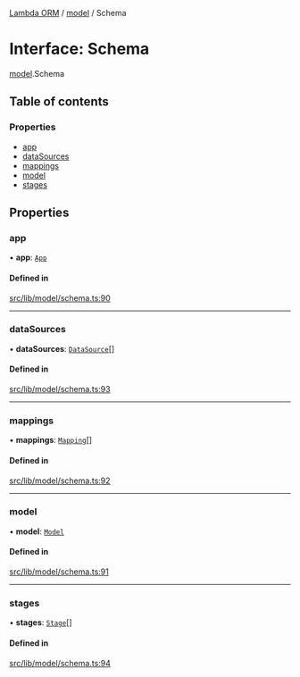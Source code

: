 [Lambda ORM](../README.md) / [model](../modules/model.md) / Schema

# Interface: Schema

[model](../modules/model.md).Schema

## Table of contents

### Properties

- [app](model.Schema.md#app)
- [dataSources](model.Schema.md#datasources)
- [mappings](model.Schema.md#mappings)
- [model](model.Schema.md#model)
- [stages](model.Schema.md#stages)

## Properties

### app

• **app**: [`App`](model.App.md)

#### Defined in

[src/lib/model/schema.ts:90](https://github.com/FlavioLionelRita/lambda-orm/blob/36f1fb3/src/lib/model/schema.ts#L90)

___

### dataSources

• **dataSources**: [`DataSource`](model.DataSource.md)[]

#### Defined in

[src/lib/model/schema.ts:93](https://github.com/FlavioLionelRita/lambda-orm/blob/36f1fb3/src/lib/model/schema.ts#L93)

___

### mappings

• **mappings**: [`Mapping`](model.Mapping.md)[]

#### Defined in

[src/lib/model/schema.ts:92](https://github.com/FlavioLionelRita/lambda-orm/blob/36f1fb3/src/lib/model/schema.ts#L92)

___

### model

• **model**: [`Model`](model.Model.md)

#### Defined in

[src/lib/model/schema.ts:91](https://github.com/FlavioLionelRita/lambda-orm/blob/36f1fb3/src/lib/model/schema.ts#L91)

___

### stages

• **stages**: [`Stage`](model.Stage.md)[]

#### Defined in

[src/lib/model/schema.ts:94](https://github.com/FlavioLionelRita/lambda-orm/blob/36f1fb3/src/lib/model/schema.ts#L94)
